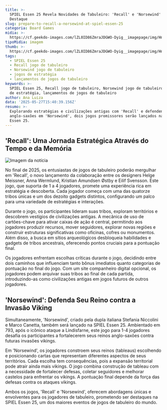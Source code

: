 ```yaml
---
title: >-
  SPIEL Essen 25 Revela Novidades de Tabuleiro: 'Recall' e 'Norsewind' em
  Destaque
slug: prepare-to-recall-a-norsewind-at-spiel-essen-25
categoria: Board Games
midia: >-
  https://cf.geekdo-images.com/lZL0ID86ZmraJDGWO-Dyig__imagepage/img/HnCfaA0P9cMgDDOzHNdt-jq5paI=/fit-in/900x600/filters:no_upscale():strip_icc()/pic8886325.png
tipoMidia: imagem
thumb: >-
  https://cf.geekdo-images.com/lZL0ID86ZmraJDGWO-Dyig__imagepage/img/HnCfaA0P9cMgDDOzHNdt-jq5paI=/fit-in/900x600/filters:no_upscale():strip_icc()/pic8886325.png
tags:
  - SPIEL Essen 25
  - Recall jogo de tabuleiro
  - Norsewind jogo de tabuleiro
  - jogos de estratégia
  - lançamentos de jogos de tabuleiro
keywords: >-
  SPIEL Essen 25, Recall jogo de tabuleiro, Norsewind jogo de tabuleiro, jogos
  de estratégia, lançamentos de jogos de tabuleiro
author: Ana Luiza
data: '2025-05-27T15:40:39.156Z'
resumo: >-
  Explorando estratégias e civilizações antigas com 'Recall' e defendendo reinos
  anglo-saxões em 'Norsewind', dois jogos promissores serão lançados na SPIEL
  Essen 25.
---
```


## 'Recall': Uma Jornada Estratégica Através do Tempo e da Memória

![Imagem da notícia](https://cf.geekdo-images.com/Y1jxPWLC_GO2rnvCMO-TQw__imagepage/img/hIMkhnwUbFfYvJOaCBTRRr42fto=/fit-in/900x600/filters:no_upscale():strip_icc()/pic8878999.png)

No final de 2025, os entusiastas de jogos de tabuleiro poderão mergulhar em 'Recall', o novo lançamento da colaboração entre os designers Helge Meissner, Anna Wermlund, Kristian Amundsen Østby e Eilif Svensson. Este jogo, que suporta de 1 a 4 jogadores, promete uma experiência rica em estratégia e descoberta. Cada jogador começa com uma das quatorze tribos únicas e um dos dezoito gadgets distintos, configurando um palco para uma variedade de estratégias e interações.

Durante o jogo, os participantes lideram suas tribos, exploram territórios e descobrem vestígios de civilizações antigas. A mecânica de uso de cartões-chave para ativar caixas de ação é central, permitindo aos jogadores produzir recursos, mover seguidores, explorar novas regiões e construir estruturas significativas como oficinas, cofres ou monumentos. Além disso, a busca em sítios arqueológicos desbloqueia habilidades e gadgets de tribos ancestrais, oferecendo pontos cruciais para a pontuação final.

Os jogadores enfrentam escolhas críticas durante o jogo, decidindo entre dois caminhos que influenciam tanto bônus imediatos quanto categorias de pontuação no final do jogo. Com um site companheiro digital opcional, os jogadores podem arquivar suas tribos ao final de cada partida, introduzindo-as como civilizações antigas em jogos futuros de outros jogadores.

## 'Norsewind': Defenda Seu Reino contra a Invasão Viking

Simultaneamente, 'Norsewind', criado pela dupla italiana Stefania Niccolini e Marco Canetta, também será lançado na SPIEL Essen 25. Ambientado em 793, após o icônico ataque a Lindisfarne, este jogo para 1-4 jogadores desafia os participantes a fortalecerem seus reinos anglo-saxões contra futuras invasões vikings.

Em 'Norsewind', os jogadores constroem seus reinos (tableaus) escolhendo e posicionando cartas que representam diferentes aspectos de seus territórios. Cada escolha tem consequências, pois a expansão territorial pode atrair ainda mais vikings. O jogo combina construção de tableau com a necessidade de fortalecer defesas, coletar seguidores e melhorar castelos para enfrentar os vikings. A pontuação final depende da força das defesas contra os ataques vikings.

Ambos os jogos, 'Recall' e 'Norsewind', oferecem abordagens únicas e envolventes para os jogadores de tabuleiro, prometendo ser destaques na SPIEL Essen 25, um dos maiores eventos de jogos de tabuleiro do mundo.
